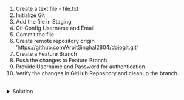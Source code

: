 1. Create a text file - file.txt
2. Initialize Git
3. Add the file in Staging
4. Git Config Username and Email
5. Commit the file
6. Create remote repository origin 'https://github.com/ArpitSinghal2804/dojogit.git'
7. Create a Feature Branch
8. Push the changes to Feature Branch
9. Provide Username and Password for authentication.
10. Verify the changes in GitHub Repository and cleanup the branch.

<br>
<details><summary>Solution</summary>
<br>

```plain
touch file.txt
```{{exec}}

```plain
git init
```{{exec}}


```plain
git config --global user.name "{Your Username}"
git config --global user.email "{Your Email}"
```{{exec}}

```plain
git add file.txt
```{{exec}}

```plain
git commit -m "Initial Commit"
```{{exec}}

```plain
git remote add origin https://github.com/ArpitSinghal2804/dojogit.git
```{{exec}}

```plain
git checkout -b {Your Branch}
```{{exec}}

```plain
git push -u origin {Your Branch}
```{{exec}}

</details>